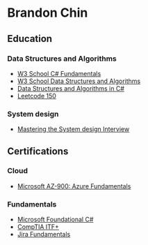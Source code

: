 # Brandon Chin

## Education

### Data Structures and Algorithms
- [W3 School C# Fundamentals]()
- [W3 School Data Structures and Algorithms]()
- [Data Structures and Algorithms in C#]()
- [Leetcode 150]()

### System design
- [Mastering the System design Interview]()

## Certifications

### Cloud
- [Microsoft AZ-900: Azure Fundamentals](https://www.credly.com/badges/7b7dca40-ba56-499e-af72-250bc65705aa/public_url)

### Fundamentals
- [Microsoft Foundational C#](https://www.freecodecamp.org/certification/fcc57182351-d5f8-4c35-a817-7a6d2a075fca/foundational-c-sharp-with-microsoft)
- [CompTIA ITF+](https://www.credly.com/badges/e7ce6dfc-f0a4-4244-91ef-2f929f364fc2)
- [Jira Fundamentals](https://university.atlassian.com/student/award/jDn1n6JUTkL5CeKzL1GJHD9b)
